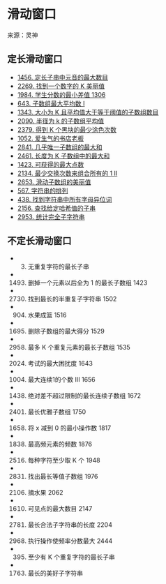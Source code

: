# 滑动窗口
来源：灵神
## 定长滑动窗口
- [1456. 定长子串中元音的最大数目](https://leetcode.cn/problems/maximum-number-of-vowels-in-a-substring-of-given-length/)
- [2269. 找到一个数字的 K 美丽值](https://leetcode.cn/problems/find-the-k-beauty-of-a-number/)
- [1984. 学生分数的最小差值 1306](https://leetcode.cn/problems/minimum-difference-between-highest-and-lowest-of-k-scores/)
- [643. 子数组最大平均数 I](https://leetcode.cn/problems/maximum-average-subarray-i/)
- [1343. 大小为 K 且平均值大于等于阈值的子数组数目](https://leetcode.cn/problems/number-of-sub-arrays-of-size-k-and-average-greater-than-or-equal-to-threshold/)
- [2090. 半径为 k 的子数组平均值](https://leetcode.cn/problems/k-radius-subarray-averages/)
- [2379. 得到 K 个黑块的最少涂色次数](https://leetcode.cn/problems/minimum-recolors-to-get-k-consecutive-black-blocks/)
- [1052. 爱生气的书店老板](https://leetcode.cn/problems/grumpy-bookstore-owner/)
- [2841. 几乎唯一子数组的最大和](https://leetcode.cn/problems/maximum-sum-of-almost-unique-subarray/)
- [2461. 长度为 K 子数组中的最大和](https://leetcode.cn/problems/maximum-sum-of-distinct-subarrays-with-length-k/)
- [1423. 可获得的最大点数](https://leetcode.cn/problems/maximum-points-you-can-obtain-from-cards/)
- [2134. 最少交换次数来组合所有的 1 II](https://leetcode.cn/problems/minimum-swaps-to-group-all-1s-together-ii/)
- [2653. 滑动子数组的美丽值](https://leetcode.cn/problems/sliding-subarray-beauty/)
- [567. 字符串的排列](https://leetcode.cn/problems/permutation-in-string/)
- [438. 找到字符串中所有字母异位词](https://leetcode.cn/problems/find-all-anagrams-in-a-string/)
- [2156. 查找给定哈希值的子串](https://leetcode.cn/problems/find-substring-with-given-hash-value/)
- [2953. 统计完全子字符串](https://leetcode.cn/problems/count-complete-substrings/)

## 不定长滑动窗口
- 3. 无重复字符的最长子串
- 1493. 删掉一个元素以后全为 1 的最长子数组 1423
- 2730. 找到最长的半重复子字符串 1502
- 904. 水果成篮 1516
- 1695. 删除子数组的最大得分 1529
- 2958. 最多 K 个重复元素的最长子数组 1535
- 2024. 考试的最大困扰度 1643
- 1004. 最大连续1的个数 III 1656
- 1438. 绝对差不超过限制的最长连续子数组 1672
- 2401. 最长优雅子数组 1750
- 1658. 将 x 减到 0 的最小操作数 1817
- 1838. 最高频元素的频数 1876
- 2516. 每种字符至少取 K 个 1948
- 2831. 找出最长等值子数组 1976
- 2106. 摘水果 2062
- 1610. 可见点的最大数目 2147
- 2781. 最长合法子字符串的长度 2204
- 2968. 执行操作使频率分数最大 2444
- 395. 至少有 K 个重复字符的最长子串
- 1763. 最长的美好子字符串